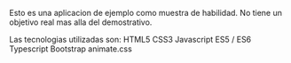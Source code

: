 Esto es una aplicacion de ejemplo como muestra de habilidad.
No tiene un objetivo real mas alla del demostrativo.

Las tecnologias utilizadas son:
HTML5
CSS3
Javascript ES5 / ES6
Typescript
Bootstrap
animate.css